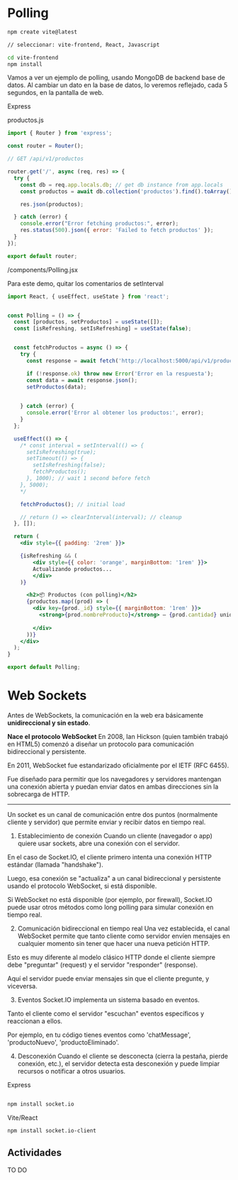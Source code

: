 
# Polling

```bash
npm create vite@latest

// seleccionar: vite-frontend, React, Javascript

cd vite-frontend
npm install
```


Vamos a ver un ejemplo de polling, usando MongoDB de backend base de datos. Al cambiar un dato en la base de datos, lo veremos reflejado, cada 5 segundos, en la pantalla de web.

Express

productos.js
```js
import { Router } from 'express';

const router = Router();

// GET /api/v1/productos

router.get('/', async (req, res) => {
  try {
    const db = req.app.locals.db; // get db instance from app.locals
    const productos = await db.collection('productos').find().toArray();

    res.json(productos);

  } catch (error) {
    console.error("Error fetching productos:", error);
    res.status(500).json({ error: 'Failed to fetch productos' });
  }
});

export default router;
```



/components/Polling.jsx

Para este demo, quitar los comentarios de setInterval 
```jsx
import React, { useEffect, useState } from 'react';


const Polling = () => {
  const [productos, setProductos] = useState([]);
  const [isRefreshing, setIsRefreshing] = useState(false);


  const fetchProductos = async () => {
    try {
      const response = await fetch('http://localhost:5000/api/v1/productos');

      if (!response.ok) throw new Error('Error en la respuesta');
      const data = await response.json();
      setProductos(data);
      

    } catch (error) {
      console.error('Error al obtener los productos:', error);
    }
  };

  useEffect(() => {
    /* const interval = setInterval(() => {
      setIsRefreshing(true);
      setTimeout(() => {
        setIsRefreshing(false);
        fetchProductos();
      }, 1000); // wait 1 second before fetch
    }, 5000);
    */

    fetchProductos(); // initial load

    // return () => clearInterval(interval); // cleanup
  }, []);

  return (
    <div style={{ padding: '2rem' }}>

    {isRefreshing && (
        <div style={{ color: 'orange', marginBottom: '1rem' }}>
        Actualizando productos...
        </div>
    )}

      <h2>📦 Productos (con polling)</h2>
      {productos.map((prod) => (
        <div key={prod._id} style={{ marginBottom: '1rem' }}>
          <strong>{prod.nombreProducto}</strong> — {prod.cantidad} unidades
          
        </div>
      ))}
    </div>
  );
}

export default Polling;
```


# Web Sockets

Antes de WebSockets, la comunicación en la web era básicamente **unidireccional y sin estado**.

**Nace el protocolo WebSocket**
En 2008, Ian Hickson (quien también trabajó en HTML5) comenzó a diseñar un protocolo para comunicación bidireccional y persistente.

En 2011, WebSocket fue estandarizado oficialmente por el IETF (RFC 6455).

Fue diseñado para permitir que los navegadores y servidores mantengan una conexión abierta y puedan enviar datos en ambas direcciones sin la sobrecarga de HTTP.

---

Un socket es un canal de comunicación entre dos puntos (normalmente cliente y servidor) que permite enviar y recibir datos en tiempo real.

1. Establecimiento de conexión
Cuando un cliente (navegador o app) quiere usar sockets, abre una conexión con el servidor.

En el caso de Socket.IO, el cliente primero intenta una conexión HTTP estándar (llamada "handshake").

Luego, esa conexión se "actualiza" a un canal bidireccional y persistente usando el protocolo WebSocket, si está disponible.

Si WebSocket no está disponible (por ejemplo, por firewall), Socket.IO puede usar otros métodos como long polling para simular conexión en tiempo real.

2. Comunicación bidireccional en tiempo real
Una vez establecida, el canal WebSocket permite que tanto cliente como servidor envíen mensajes en cualquier momento sin tener que hacer una nueva petición HTTP.

Esto es muy diferente al modelo clásico HTTP donde el cliente siempre debe "preguntar" (request) y el servidor "responder" (response).

Aquí el servidor puede enviar mensajes sin que el cliente pregunte, y viceversa.

3. Eventos
Socket.IO implementa un sistema basado en eventos.

Tanto el cliente como el servidor "escuchan" eventos específicos y reaccionan a ellos.

Por ejemplo, en tu código tienes eventos como 'chatMessage', 'productoNuevo', 'productoEliminado'.

4. Desconexión
Cuando el cliente se desconecta (cierra la pestaña, pierde conexión, etc.), el servidor detecta esta desconexión y puede limpiar recursos o notificar a otros usuarios.

Express
```bash

npm install socket.io

```


Vite/React
```bash
npm install socket.io-client
```


## Actividades
TO DO